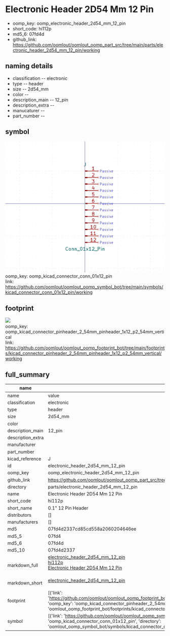 # Electronic Header 2D54 Mm 12 Pin

  
* oomp_key: oomp_electronic_header_2d54_mm_12_pin 
* short_code: hi112p
* md5_6: 07fd4d  
* github_link: https://github.com/oomlout/oomlout_oomp_part_src/tree/main/parts/electronic_header_2d54_mm_12_pin/working  
## naming details
* classification -- electronic
* type -- header
* size -- 2d54_mm
* color -- 
* description_main -- 12_pin
* description_extra -- 
* manucaturer -- 
* part_number -- 



## symbol

![](symbol/0/working/working_600.png)  
oomp_key: oomp_kicad_connector_conn_01x12_pin  
link: https://github.com/oomlout/oomlout_oomp_symbol_bot/tree/main/symbols/kicad_connector_conn_01x12_pin/working  

## footprint

![](footprint/0/working/working_600.png)  
oomp_key: oomp_kicad_connector_pinheader_2_54mm_pinheader_1x12_p2_54mm_vertical  
link: https://github.com/oomlout/oomlout_oomp_footprint_bot/tree/main/footprints/kicad_connector_pinheader_2_54mm_pinheader_1x12_p2_54mm_vertical/working  

## full_summary
| name | value | 
| --- | --- | 
| name | value | 
| classification | electronic | 
| type | header | 
| size | 2d54_mm | 
| color |  | 
| description_main | 12_pin | 
| description_extra |  | 
| manufacturer |  | 
| part_number |  | 
| kicad_reference | J | 
| id | electronic_header_2d54_mm_12_pin | 
| oomp_key | oomp_electronic_header_2d54_mm_12_pin | 
| github_link | https://github.com/oomlout/oomlout_oomp_part_src/tree/main/parts/electronic_header_2d54_mm_12_pin/working | 
| directory | parts/electronic_header_2d54_mm_12_pin | 
| name | Electronic Header 2D54 Mm 12 Pin | 
| short_code | hi112p | 
| short_name | 0.1" 12 Pin Header | 
| distributors | [] | 
| manufacturers | [] | 
| md5 | 07fd4d2337cd85cd558a2060204646ee | 
| md5_5 | 07fd4 | 
| md5_6 | 07fd4d | 
| md5_10 | 07fd4d2337 | 
| markdown_full | [electronic_header_2d54_mm_12_pin](https://github.com/oomlout/oomlout_oomp_part_src/tree/main/parts/electronic_header_2d54_mm_12_pin/working)<br>[hi112p](https://github.com/oomlout/oomlout_oomp_part_src/tree/main/parts/electronic_header_2d54_mm_12_pin/working)<br>[Electronic Header 2D54 Mm 12 Pin](https://github.com/oomlout/oomlout_oomp_part_src/tree/main/parts/electronic_header_2d54_mm_12_pin/working)<br><br> | 
| markdown_short | [electronic_header_2d54_mm_12_pin](https://github.com/oomlout/oomlout_oomp_part_src/tree/main/parts/electronic_header_2d54_mm_12_pin/working)<br><br> | 
| footprint | [{'link': 'https://github.com/oomlout/oomlout_oomp_footprint_bot/tree/main/foootprntss/kicad_connector_pinheader_2_54mm_pinheader_1x12_p2_54mm_vertical', 'oomp_key': 'oomp_kicad_connector_pinheader_2_54mm_pinheader_1x12_p2_54mm_vertical', 'directory': 'oomlout_oomp_footprint_bot/footprints/kicad_connector_pinheader_2_54mm_pinheader_1x12_p2_54mm_vertical//working/working.kicad_mod'}] | 
| symbol | [{'link': 'https://github.com/oomlout/oomlout_oomp_symbol_bot/tree/main/symbols/kicad_connector_conn_01x12_pin', 'oomp_key': 'oomp_kicad_connector_conn_01x12_pin', 'directory': 'oomlout_oomp_symbol_bot/symbols/kicad_connector_conn_01x12_pin//working/working.kicad_sym'}] | 
